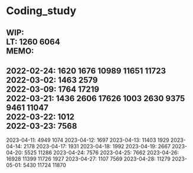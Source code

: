 # Coding_study </br>

WIP: </br>
LT: 1260 6064 </br>
MEMO:  </br>
---

2022-02-24: 1620 1676 10989 11651 11723 </br>
2022-03-02: 1463 2579 </br>
2022-03-09: 1764 17219 </br>
2022-03-21: 1436 2606 17626 1003 2630 9375 9461 11047 </br>
2022-03-22: 1012 </br>
2022-03-23: 7568 </br>
---
2023-04-11: 4949 1074
2023-04-12: 1697
2023-04-13: 11403 1929
2023-04-14: 2178
2023-04-17: 1931
2023-04-18: 1992
2023-04-19: 2667
2023-04-20: 5525 11286
2023-04-24: 7576
2023-04-25: 7662
2023-04-26: 16928 11399 11726 1927
2023-04-27: 1107 7569
2023-04-28: 11279
2023-05-01: 5430 11724 11870